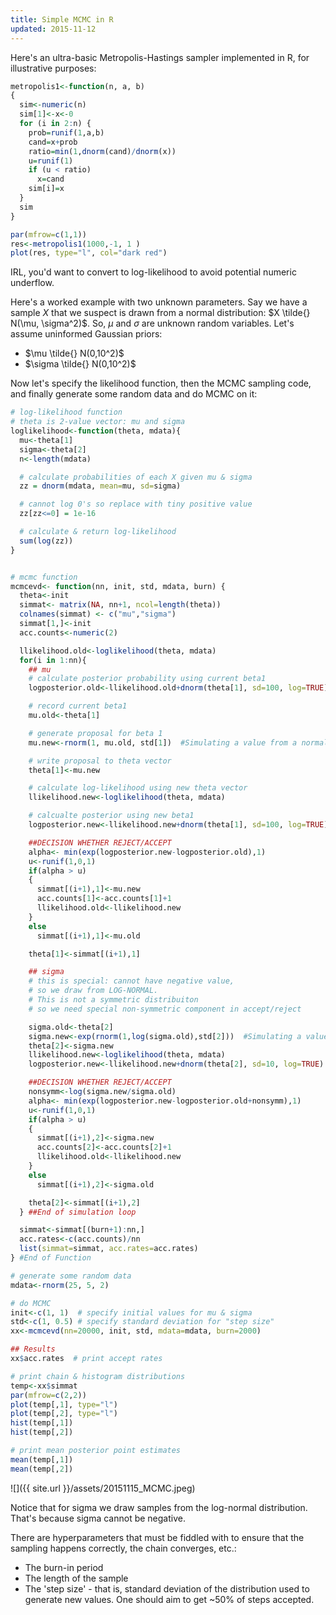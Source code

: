 ```yaml
---
title: Simple MCMC in R
updated: 2015-11-12
---
```


Here's an ultra-basic Metropolis-Hastings sampler implemented in R, for illustrative purposes:

```R
metropolis1<-function(n, a, b)
{
  sim<-numeric(n)
  sim[1]<-x<-0
  for (i in 2:n) {
    prob=runif(1,a,b)
    cand=x+prob
    ratio=min(1,dnorm(cand)/dnorm(x))
    u=runif(1)
    if (u < ratio)
      x=cand
    sim[i]=x
  }
  sim
}

par(mfrow=c(1,1))
res<-metropolis1(1000,-1, 1 )
plot(res, type="l", col="dark red")
```

IRL, you'd want to convert to log-likelihood to avoid potential numeric underflow.


Here's a worked example with two unknown parameters. Say we have a sample $X$ that we suspect is drawn from a normal distribution: $X \tilde{} N(\mu, \sigma^2)$. So, $\mu$ and $\sigma$ are unknown random variables. Let's assume uninformed Gaussian priors:

* $\mu \tilde{} N(0,10^2)$
* $\sigma \tilde{} N(0,10^2)$

Now let's specify the likelihood function, then the MCMC sampling code, and finally generate some random data and do MCMC on it:

```R
# log-likelihood function
# theta is 2-value vector: mu and sigma
loglikelihood<-function(theta, mdata){  
  mu<-theta[1]  
  sigma<-theta[2]
  n<-length(mdata)

  # calculate probabilities of each X given mu & sigma
  zz = dnorm(mdata, mean=mu, sd=sigma)

  # cannot log 0's so replace with tiny positive value
  zz[zz<=0] = 1e-16

  # calculate & return log-likelihood
  sum(log(zz))
}


# mcmc function
mcmcevd<- function(nn, init, std, mdata, burn) {
  theta<-init
  simmat<- matrix(NA, nn+1, ncol=length(theta))
  colnames(simmat) <- c("mu","sigma")
  simmat[1,]<-init
  acc.counts<-numeric(2)

  llikelihood.old<-loglikelihood(theta, mdata)
  for(i in 1:nn){
    ## mu
    # calculate posterior probability using current beta1
    logposterior.old<-llikelihood.old+dnorm(theta[1], sd=100, log=TRUE) #likelihood * prior =  logLikelihood + log(Prior)

    # record current beta1
    mu.old<-theta[1]

    # generate proposal for beta 1
    mu.new<-rnorm(1, mu.old, std[1])  #Simulating a value from a normal distribution

    # write proposal to theta vector
    theta[1]<-mu.new

    # calculate log-likelihood using new theta vector
    llikelihood.new<-loglikelihood(theta, mdata)

    # calcualte posterior using new beta1
    logposterior.new<-llikelihood.new+dnorm(theta[1], sd=100, log=TRUE) #Prior and logLikelihood

    ##DECISION WHETHER REJECT/ACCEPT    
    alpha<- min(exp(logposterior.new-logposterior.old),1)
    u<-runif(1,0,1)
    if(alpha > u)
    {
      simmat[(i+1),1]<-mu.new
      acc.counts[1]<-acc.counts[1]+1
      llikelihood.old<-llikelihood.new
    }
    else
      simmat[(i+1),1]<-mu.old

    theta[1]<-simmat[(i+1),1]

    ## sigma
    # this is special: cannot have negative value,
    # so we draw from LOG-NORMAL.
    # This is not a symmetric distribuiton
    # so we need special non-symmetric component in accept/reject

    sigma.old<-theta[2]
    sigma.new<-exp(rnorm(1,log(sigma.old),std[2]))  #Simulating a value from a lognormal distribution
    theta[2]<-sigma.new
    llikelihood.new<-loglikelihood(theta, mdata)    
    logposterior.new<-llikelihood.new+dnorm(theta[2], sd=10, log=TRUE) #Prior and logLikelihood

    ##DECISION WHETHER REJECT/ACCEPT
    nonsymm<-log(sigma.new/sigma.old)
    alpha<- min(exp(logposterior.new-logposterior.old+nonsymm),1)
    u<-runif(1,0,1)
    if(alpha > u)
    {
      simmat[(i+1),2]<-sigma.new
      acc.counts[2]<-acc.counts[2]+1
      llikelihood.old<-llikelihood.new
    }
    else
      simmat[(i+1),2]<-sigma.old

    theta[2]<-simmat[(i+1),2]
  } ##End of simulation loop

  simmat<-simmat[(burn+1):nn,]
  acc.rates<-c(acc.counts)/nn
  list(simmat=simmat, acc.rates=acc.rates)
} #End of Function

# generate some random data
mdata<-rnorm(25, 5, 2)  

# do MCMC
init<-c(1, 1)  # specify initial values for mu & sigma
std<-c(1, 0.5) # specify standard deviation for "step size"
xx<-mcmcevd(nn=20000, init, std, mdata=mdata, burn=2000)

## Results
xx$acc.rates  # print accept rates

# print chain & histogram distributions
temp<-xx$simmat
par(mfrow=c(2,2))
plot(temp[,1], type="l")
plot(temp[,2], type="l")
hist(temp[,1])
hist(temp[,2])

# print mean posterior point estimates
mean(temp[,1])
mean(temp[,2])
```

![]({{ site.url }}/assets/20151115_MCMC.jpeg)

Notice that for sigma we draw samples from the log-normal distribution. That's because sigma cannot be negative.


There are hyperparameters that must be fiddled with to ensure that the sampling happens correctly, the chain converges, etc.:

* The burn-in period
* The length of the sample
* The 'step size' - that is, standard deviation of the distribution used to generate new values. One should aim to get ~50% of steps accepted.
